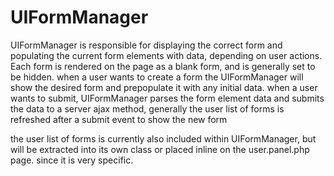 # UIFormManager

UIFormManager is responsible for displaying the correct form and populating the current
form elements with data, depending on user actions. Each form is rendered on the page as
a blank form, and is generally set to be hidden. when a user wants to create a form the 
UIFormManager will show the desired form and prepopulate it with any initial data. 
when a user wants to submit, UIFormManager parses the form element data and submits
the data to a server ajax method, generally the user list of forms is refreshed 
after a submit event to show the new form 


the user list of forms is currently also included within UIFormManager, but will be extracted into its
own class or placed inline on the user.panel.php page. since it is very specific.